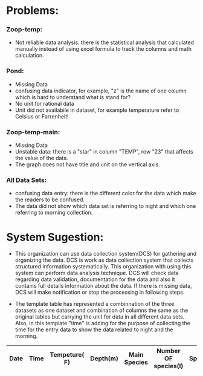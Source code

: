 # Problems:
### Zoop-temp:
* Not reliable data analysis: there is the statistical analysis that calculated manually instead of using excel formula to track the columns and math calculation.
### Pond:
* Missing Data
* confusing data indicator, for example, "z" is the name of one column which is hard to understand what is stand for?
* No unit for rational data
* Unit did not availabile in dataset, for example temperature refer to Celsius or Farrenheit!
### Zoop-temp-main:
* Missing Data
* Unstable data: there is a "star" in column "TEMP", row "23" that affects the value of the data.
* The graph does not have title and unit on the vertical axis.
### All Data Sets:
* confusing data entry: there is the different color for the data which make the readers to be confused.
* The data did not show which data set is referring to night and which one referring to morning collection.


# System Sugestion:

* This organization can use data collection system(DCS) for gathering and organizing the data. DCS is work as data collection system that collects structured information systematically. This organization with using this system can perform data analysis technique. DCS will check data regarding data validation, documentation for the data and also it contains full details information about the data. If there is missing data, DCS will make notification or stop the processing in following steps.
 
* The template table has represented a combinnation of the three datasets as one dataset and combination of columns the same as the original tables but carrying the unit for data in all different data sets. Also, in this template "time" is adding for the purpose of collecting the time for the entry data to show the data related to night and the morning.


| Date | Time | Tempeture( F) | Depth(m) | Main Species | Number OF species(l) | Species_density(mm) | Colony Diameter(ml) | Chippo_Litter | Cuni_Liter | Chlorophyll a | Chippo ColonySize(mm) | Cuni ColonySize(mm) |
|------|------|---------------|----------|--------------|----------------------|---------------------|---------------------|---------------|------------|---------------|-----------------------|---------------------|

